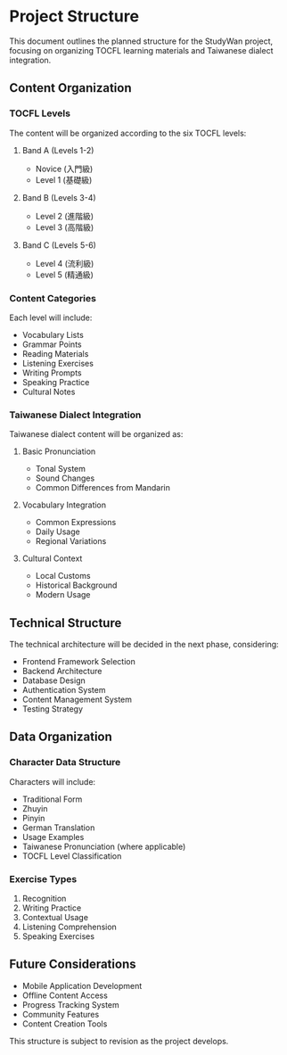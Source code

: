 # Project Structure

This document outlines the planned structure for the StudyWan project, focusing on organizing TOCFL learning materials and Taiwanese dialect integration.

## Content Organization

### TOCFL Levels

The content will be organized according to the six TOCFL levels:

1. Band A (Levels 1-2)
   - Novice (入門級)
   - Level 1 (基礎級)

2. Band B (Levels 3-4)
   - Level 2 (進階級)
   - Level 3 (高階級)

3. Band C (Levels 5-6)
   - Level 4 (流利級)
   - Level 5 (精通級)

### Content Categories

Each level will include:

- Vocabulary Lists
- Grammar Points
- Reading Materials
- Listening Exercises
- Writing Prompts
- Speaking Practice
- Cultural Notes

### Taiwanese Dialect Integration

Taiwanese dialect content will be organized as:

1. Basic Pronunciation
   - Tonal System
   - Sound Changes
   - Common Differences from Mandarin

2. Vocabulary Integration
   - Common Expressions
   - Daily Usage
   - Regional Variations

3. Cultural Context
   - Local Customs
   - Historical Background
   - Modern Usage

## Technical Structure

The technical architecture will be decided in the next phase, considering:

- Frontend Framework Selection
- Backend Architecture
- Database Design
- Authentication System
- Content Management System
- Testing Strategy

## Data Organization

### Character Data Structure

Characters will include:

- Traditional Form
- Zhuyin
- Pinyin
- German Translation
- Usage Examples
- Taiwanese Pronunciation (where applicable)
- TOCFL Level Classification

### Exercise Types

1. Recognition
2. Writing Practice
3. Contextual Usage
4. Listening Comprehension
5. Speaking Exercises

## Future Considerations

- Mobile Application Development
- Offline Content Access
- Progress Tracking System
- Community Features
- Content Creation Tools

This structure is subject to revision as the project develops.